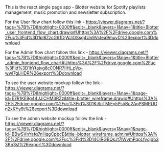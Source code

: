 This is the react single page app - Blotter website for Spotify playlists management, music promotion and newsletter subscription.

For the User flow chart follow this link - https://viewer.diagrams.net/?tags=%7B%7D&highlight=0000ff&edit=_blank&layers=1&nav=1&title=Blotter_user_frontend_flow_chart.drawio#Uhttps%3A%2F%2Fdrive.google.com%2Fuc%3Fid%3D1pl8ZzcG61DjWJiOSsg4Un9Vctea9muvD%26export%3Ddownload

For the Admin flow chart follow this link - https://viewer.diagrams.net/?tags=%7B%7D&highlight=0000ff&edit=_blank&layers=1&nav=1&title=Blotter_admin_frontend_flow_chart#Uhttps%3A%2F%2Fdrive.google.com%2Fuc%3Fid%3D1hYtajvg8c0ONR7IIHj_pVp-wwl7gLHDR%26export%3Ddownload

To see the user website mockup follow the link - https://viewer.diagrams.net/?tags=%7B%7D&highlight=0000ff&edit=_blank&layers=1&nav=1&page-id=E7R1KE9g44JJiCHM3RZz&title=blotter_wireframe.drawio#Uhttps%3A%2F%2Fdrive.google.com%2Fuc%3Fid%3D1KiScTMiEy5PshBc2AqPSMPUGn2xKYy9t%26export%3Ddownload

To see the admin website mockup follow the link - https://viewer.diagrams.net/?tags=%7B%7D&highlight=0000ff&edit=_blank&layers=1&nav=1&page-id=BBwSVnYafq7nHqgCpbcE&title=blotter_wireframe_admin#Uhttps%3A%2F%2Fdrive.google.com%2Fuc%3Fid%3D14OlRGBQsJt7lWvmPqpLfygigb33Kn3sl%26export%3Ddownload
